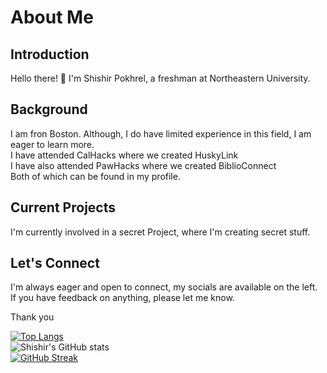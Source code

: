# About Me

## Introduction
Hello there! 👋 I'm Shishir Pokhrel, a freshman at Northeastern University. 

## Background
I am fron Boston. Although, I do have limited experience in this field, I am eager to learn more. <br /> I have attended CalHacks where we created HuskyLink <br /> I have also attended PawHacks where we created BiblioConnect <br /> 
Both of which can be found in my profile. 

## Current Projects
I'm currently involved in a secret Project, where I'm creating secret stuff.

## Let's Connect
I'm always eager and open to connect, my socials are available on the left. If you have feedback on anything, please let me know.

Thank you <br/>


[![Top Langs](https://github-readme-stats.vercel.app/api/top-langs/?username=pokhrel-sh&layout=donut&theme=radical)](https://github.com/pokhrel-sh/github-readme-stats)\
![Shishir's GitHub stats](https://github-readme-stats.vercel.app/api?username=pokhrel-sh\&rank_icon=github&theme=radical)\
[![GitHub Streak](https://streak-stats.demolab.com/?user=pokhrel-sh&theme=radical)](https://git.io/streak-stats)

